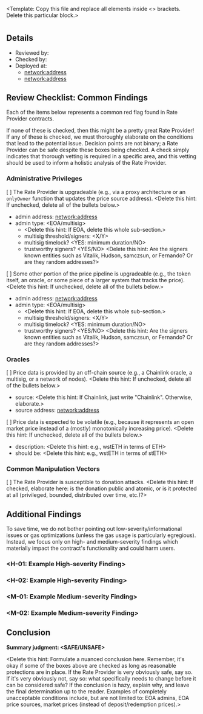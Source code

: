 <Template: Copy this file and replace all elements inside <> brackets. Delete this particular block.>

# <Name of Reviewed Contract>

## Details
* Reviewed by: <Name of Primary Reviewer>
* Checked by: <Name of Secondary Reviewer>
* Deployed at:
    * [<network:address>](<link to contract on block explorer>)
    * [<network:address>](<link to contract on block explorer>)

## Review Checklist: Common Findings
Each of the items below represents a common red flag found in Rate Provider contracts.

If none of these is checked, then this might be a pretty great Rate Provider! If any of these is checked, we must thoroughly elaborate on the conditions that lead to the potential issue. Decision points are not binary; a Rate Provider can be safe despite these boxes being checked. A check simply indicates that thorough vetting is required in a specific area, and this vetting should be used to inform a holistic analysis of the Rate Provider.

### Administrative Privileges
[ ] The Rate Provider is upgradeable (e.g., via a proxy architecture or an `onlyOwner` function that updates the price source address).
<Delete this hint: If unchecked, delete all of the bullets below.>
* admin address: [<network:address>](<link to contract block explorer>)
* admin type: <EOA/multisig>
    * <Delete this hint: If EOA, delete this whole sub-section.>
    * multisig threshold/signers: <X/Y>
    * multisig timelock? <YES: minimum duration/NO>
    * trustworthy signers? <YES/NO> <Delete this hint: Are the signers known entities such as Vitalik, Hudson, samczsun, or Fernando? Or are they random addresses?>

[ ] Some other portion of the price pipeline is upgradeable (e.g., the token itself, an oracle, or some piece of a larger system that tracks the price).
<Delete this hint: If unchecked, delete all of the bullets below.>
* admin address: [<network:address>](<link to contract block explorer>)
* admin type: <EOA/multisig>
    * <Delete this hint: If EOA, delete this whole sub-section.>
    * multisig threshold/signers: <X/Y>
    * multisig timelock? <YES: minimum duration/NO>
    * trustworthy signers? <YES/NO> <Delete this hint: Are the signers known entities such as Vitalik, Hudson, samczsun, or Fernando? Or are they random addresses?>

### Oracles
[ ] Price data is provided by an off-chain source (e.g., a Chainlink oracle, a multisig, or a network of nodes).
<Delete this hint: If unchecked, delete all of the bullets below.>
* source: <Delete this hint: If Chainlink, just write "Chainlink". Otherwise, elaborate.>
* source address: [<network:address>](<link to contract block explorer>)

[ ] Price data is expected to be volatile (e.g., because it represents an open market price instead of a (mostly) monotonically increasing price).
<Delete this hint: If unchecked, delete all of the bullets below.>
* description: <X in terms of Y> <Delete this hint: e.g., wstETH in terms of ETH>
* should be: <A in terms of B> <Delete this hint: e.g., wstETH in terms of stETH>

### Common Manipulation Vectors
[ ] The Rate Provider is susceptible to donation attacks.
<Delete this hint: If checked, elaborate here: is the donation public and atomic, or is it protected at all (privileged, bounded, distributed over time, etc.)?>

## Additional Findings
To save time, we do not bother pointing out low-severity/informational issues or gas optimizations (unless the gas usage is particularly egregious). Instead, we focus only on high- and medium-severity findings which materially impact the contract's functionality and could harm users.

### <H-01: Example High-severity Finding>
### <H-02: Example High-severity Finding>
### <M-01: Example Medium-severity Finding>
### <M-02: Example Medium-severity Finding>

## Conclusion
**Summary judgment: <SAFE/UNSAFE>**

<Delete this hint: Formulate a nuanced conclusion here. Remember, it's okay if some of the boxes above are checked as long as reasonable protections are in place. If the Rate Provider is very obviously safe, say so. If it's very obviously not, say so: what specifically needs to change before it can be considered safe? If the conclusion is hazy, explain why, and leave the final determination up to the reader. Examples of completely unacceptable conditions include, but are not limited to: EOA admins, EOA price sources, market prices (instead of deposit/redemption prices).>
